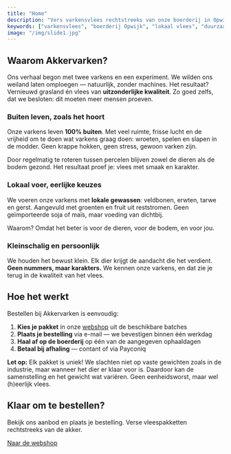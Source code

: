 ```yaml
---
title: "Home"
description: "Vers varkensvlees rechtstreeks van onze boerderij in Opwijk. Varkens die buiten leven met veel ruimte en lokaal, duurzaam voeder. Bestel online uw vleespakketten."
keywords: ["varkensvlees", "boerderij Opwijk", "lokaal vlees", "duurzaam vlees", "akkervarkens", "scharrelvarken", "biologisch vlees Vlaanderen"]
image: "/img/slide1.jpg"
---
```


## Waarom Akkervarken?

Ons verhaal begon met twee varkens en een experiment. We wilden ons weiland
laten omploegen — natuurlijk, zonder machines. Het resultaat? Vernieuwd
grasland én vlees van **uitzonderlijke kwaliteit**. Zo goed zelfs, dat we
besloten: dit moeten meer mensen proeven.

### Buiten leven, zoals het hoort

Onze varkens leven **100% buiten**. Met veel ruimte, frisse lucht en de
vrijheid om te doen wat varkens graag doen: wroeten, spelen en slapen in de
modder. Geen krappe hokken, geen stress, gewoon varken zijn.

Door regelmatig te roteren tussen percelen blijven zowel de dieren als de bodem gezond. Het resultaat proef je: vlees met smaak en karakter.

### Lokaal voer, eerlijke keuzes

We voeren onze varkens met **lokale gewassen**: veldbonen, erwten, tarwe en gerst. Aangevuld met groenten en fruit uit reststromen. Geen geïmporteerde soja of maïs, maar voeding van dichtbij.

Waarom? Omdat het beter is voor de dieren, voor de bodem, en voor jou. 

### Kleinschalig en persoonlijk

We houden het bewust klein. Elk dier krijgt de aandacht die het verdient. **Geen nummers, maar karakters.** We kennen onze varkens, en dat zie je terug in de kwaliteit van het vlees.

## Hoe het werkt

Bestellen bij Akkervarken is eenvoudig:

1. **Kies je pakket** in onze [webshop](/webshop/) uit de beschikbare batches
2. **Plaats je bestelling** via e-mail — we bevestigen binnen één werkdag
3. **Haal af op de boerderij** op één van de aangegeven ophaaldagen
4. **Betaal bij afhaling** — contant of via Payconiq

**Let op:** Elk pakket is uniek! We slachten niet op vaste gewichten zoals in de industrie, maar wanneer het dier er klaar voor is. Daardoor kan de samenstelling en het gewicht wat variëren. Geen eenheidsworst, maar wel (h)eerlijk vlees.

## Klaar om te bestellen?

Bekijk ons aanbod en plaats je bestelling. Verse vleespakketten rechtstreeks van de akker.

[Naar de webshop](/webshop/)
